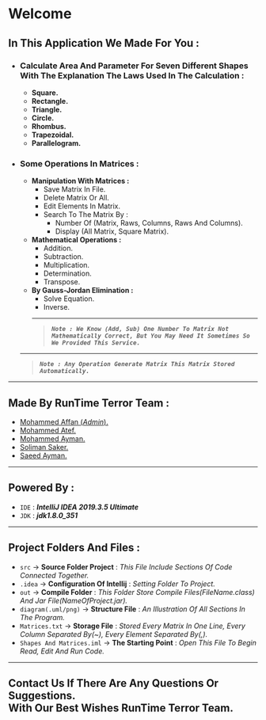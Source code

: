 # **Welcome**

## **In This Application We Made For You :**

- ### **Calculate Area And Parameter For Seven Different Shapes<br />With The Explanation The Laws Used In The Calculation :**
  - **Square.**
  - **Rectangle.**
  - **Triangle.**
  - **Circle.**
  - **Rhombus.**
  - **Trapezoidal.**
  - **Parallelogram.**
- ### **Some Operations In Matrices :**
  - **Manipulation With Matrices :**
    - Save Matrix In File.
    - Delete Matrix Or All.
    - Edit Elements In Matrix.
    - Search To The Matrix By :
      - Number Of (Matrix, Raws, Columns, Raws And Columns).
      - Display (All Matrix, Square Matrix).
  - **Mathematical Operations :**
    - Addition.
    - Subtraction.
    - Multiplication.
    - Determination.
    - Transpose.
  - **By Gauss-Jordan Elimination :**
    - Solve Equation.
    - Inverse.
    ***
    > **_`Note : We Know (Add, Sub) One Number To Matrix Not Mathematically Correct, But You May Need It Sometimes So We Provided This Service.`_**
  ***
  > **_`Note : Any Operation Generate Matrix This Matrix Stored Automatically.`_**

---

## **Made By RunTime Terror Team :**

- [Mohammed Affan (_Admin_).](https://fb.com/mohamed.affan.7773)
- [Mohammed Atef.](https://fb.com/100014950334746)
- [Mohammed Ayman.](https://wa.me/201069488001)
- [Soliman Saker.](https://fd.com/soliman.saker.9)
- [Saeed Ayman.](https://fb.com/ssaeedayman)

---

## **Powered By :**

- `IDE` : **_IntelliJ IDEA 2019.3.5 Ultimate_**
- `JDK` : **_jdk1.8.0_351_**

---

## **Project Folders And Files :**

- `src` -> **Source Folder Project** : _This File Include Sections Of Code Connected Together._
- `.idea` -> **Configuration Of Intellij** : _Setting Folder To Project._
- `out` -> **Compile Folder** : _This Folder Store Compile Files(FileName.class) And Jar File(NameOfProject.jar)._
- `diagram(.uml/png)` -> **Structure File** : _An Illustration Of All Sections In The Program._
- `Matrices.txt` -> **Storage File** : _Stored Every Matrix In One Line, Every Column Separated By(~), Every Element Separated By(,)._
- `Shapes And Matrices.iml` -> **The Starting Point** : _Open This File To Begin Read, Edit And Run Code._

---

## **Contact Us If There Are Any Questions Or Suggestions.<br />With Our Best Wishes RunTime Terror Team.**
